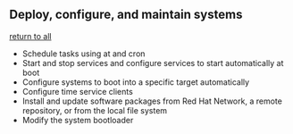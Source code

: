 ## Deploy, configure, and maintain systems
[return to all](../Readme.md)
* Schedule tasks using at and cron
* Start and stop services and configure services to start automatically at boot
* Configure systems to boot into a specific target automatically
* Configure time service clients
* Install and update software packages from Red Hat Network, a remote repository, or from the local file system
* Modify the system bootloader